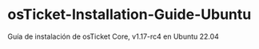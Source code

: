 # osTicket-Installation-Guide-Ubuntu
Guía de instalación de osTicket Core, v1.17-rc4 en Ubuntu 22.04
